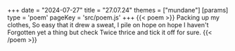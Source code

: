 +++
date = "2024-07-27"
title = "27.07.24"
themes = ["mundane"]
[params]
  type = 'poem'
  pageKey = 'src/poem.js'
+++
{{< poem >}}
Packing up my clothes,
So easy that it drew a sweat,
I pile on hope on hope I haven't 
Forgotten yet a thing but check
Twice thrice and tick it off for sure.
{{< /poem >}}